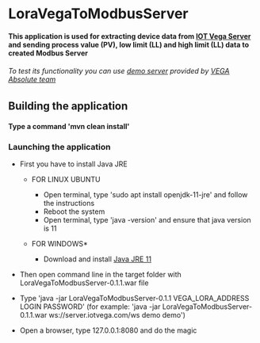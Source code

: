 # LoraVegaToModbusServer
#### This application is used for extracting device data from [IOT Vega Server](https://iotvega.com/soft/server) and sending process value (PV), low limit (LL) and high limit (LL) data to created Modbus Server
###### To test its functionality you can use [demo server](http://server.iotvega.com/index.html) provided by [VEGA Absolute team](https://en.iotvega.com)

## Building the application
#### Type a command 'mvn clean install'

### Launching the application
* First you have to install Java JRE

  * FOR LINUX UBUNTU
      * Open terminal, type 'sudo apt install openjdk-11-jre' and follow the instructions
      * Reboot the system
      * Open terminal, type 'java -version' and ensure that java version is 11

  * FOR WINDOWS*
      * Download and install [Java JRE 11](https://www.oracle.com/java/technologies/javase/jdk11-archive-downloads.html)

* Then open command line in the target folder with LoraVegaToModbusServer-0.1.1.war file
* Type 'java -jar LoraVegaToModbusServer-0.1.1 VEGA_LORA_ADDRESS LOGIN PASSWORD' (for example: 'java -jar LoraVegaToModbusServer-0.1.1.war ws://server.iotvega.com/ws demo demo')
* Open a browser, type 127.0.0.1:8080 and do the magic